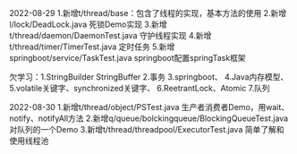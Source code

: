2022-08-29
        1.新增t/thread/base：包含了线程的实现，基本方法的使用
        2.新增l/lock/DeadLock.java 死锁Demo实现
        3.新增t/thread/daemon/DaemonTest.java  守护线程实现 
        4.新增t/thread/timer/TimerTest.java 定时任务
        5.新增springboot/service/TaskTest.java springboot配置springTask框架


欠学习：1.StringBuilder StringBuffer 
        2.事务 
        3.springboot、
        4.Java内存模型、
        5.volatile关键字、synchronized关键字、
        6.ReetrantLock、Atomic
        7.队列


2022-08-30
        1.新增t/thread/object/PSTest.java 生产者消费者Demo，用wait、notify、notifyAll方法
        2.新增q/queue/bolckingqueue/BlockingQueueTest.java 对队列的一个Demo
        3.新增t/thread/threadpool/ExecutorTest.java 简单了解和使用线程池

